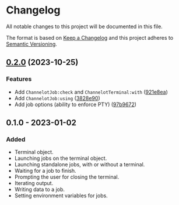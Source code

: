 # Changelog
All notable changes to this project will be documented in this file.

The format is based on [Keep a Changelog](http://keepachangelog.com/en/1.0.0/)
and this project adheres to [Semantic Versioning](http://semver.org/spec/v2.0.0.html).

## [0.2.0](https://github.com/idanarye/nvim-channelot/compare/v0.1.0...v0.2.0) (2023-10-25)


### Features

* Add `ChannelotJob:check` and `ChannelotTerminal:with` ([921e8ea](https://github.com/idanarye/nvim-channelot/commit/921e8eaf3f6552479236927da2b8de22fd43a8eb))
* Add `ChannelotJob:using` ([3828e90](https://github.com/idanarye/nvim-channelot/commit/3828e90ead6aa9e44390b8b489bca41ccd4ce62f))
* Add job options (ability to enforce PTY) ([97b9672](https://github.com/idanarye/nvim-channelot/commit/97b9672aff5b94f18712fddfa2ee99d850f1f4ec))

## 0.1.0 - 2023-01-02
### Added
- Terminal object.
- Launching jobs on the terminal object.
- Launching standalone jobs, with or without a terminal.
- Waiting for a job to finish.
- Prompting the user for closing the terminal.
- Iterating output.
- Writing data to a job.
- Setting environment variables for jobs.
